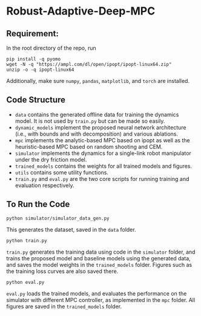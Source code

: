 # Robust-Adaptive-Deep-MPC

## Requirement:
In the root directory of the repo, run 
```
pip install -q pyomo
wget -N -q "https://ampl.com/dl/open/ipopt/ipopt-linux64.zip"
unzip -o -q ipopt-linux64
```
Additionally, make sure `numpy`, `pandas`, `matplotlib`, and `torch` are installed.

## Code Structure
- ``data`` contains the generated offline data for training the dynamics model. It is not used by ``train.py`` but can be made so easily.
- ``dynamic_models`` implement the proposed neural network architecture (i.e., with bounds and with decomposition) and various ablations.
- ``mpc`` implements the analytic-based MPC based on ipopt as well as the heuristic-based MPC based on random shooting and CEM.
- ``simulator`` implements the dynamics for a single-link robot manipulator under the dry friction model.
- ``trained_models`` contains the weights for all trained models and figures.
- ``utils`` contains some utility functions.
- ``train.py`` and ``eval.py`` are the two core scripts for running training and evaluation respectively.

## To Run the Code
```
python simulator/simulator_data_gen.py
```
This generates the dataset, saved in the `data` folder.

```
python train.py
```
`train.py` generates the training data using code in the ``simulator`` folder, and trains the proposed model and baseline models using the generated data, and saves the model weights in the `trained_models` folder. Figures such as the training loss curves are also saved there.

```
python eval.py
```
``eval.py`` loads the trained models, and evaluates the performance on the simulator with different MPC controller, as implemented in the ``mpc`` folder. All figures are saved in the ``trained_models`` folder.